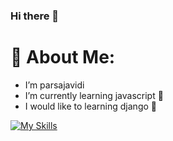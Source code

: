 ### Hi there 👋

# 💫 About Me:
- I’m parsajavidi
- I’m currently learning javascript 💙
- I would like to learning django 🐍

 [![My Skills](https://skillicons.dev/icons?i=python,html,css,js,django)](https://skillicons.dev)
